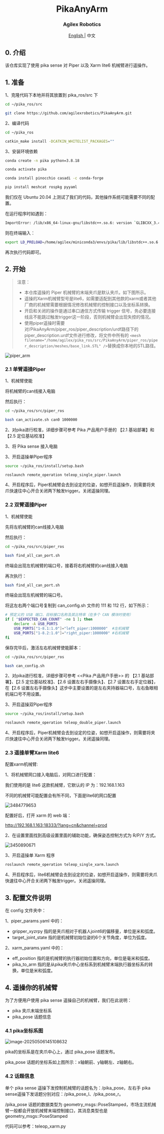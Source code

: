 <div align="center">
  <h1 align="center"> PikaAnyArm </h1>
  <h3 align="center"> Agilex Robotics </h3>
  <p align="center">
    <a href="README.md"> English </a> | <a>中文</a> 
  </p>
</div>

## 0. 介绍

该仓库实现了使用 pika sense 对 Piper 以及 Xarm lite6 机械臂进行遥操作。

## 1. 准备

1、克隆代码下本地并将其放置到 pika_ros/src 下

```bash
cd ~/pika_ros/src

git clone https://github.com/agilexrobotics/PikaAnyArm.git
```

2、编译代码

```bash
cd ~/pika_ros

catkin_make install -DCATKIN_WHITELIST_PACKAGES=""
```

3、安装环境依赖

```bash
conda create -n pika python=3.8.18

conda activate pika

conda install pinocchio casadi -c conda-forge

pip install meshcat rospkg pyyaml
```

我们仅在 Ubuntu 20.04 上测试了我们的代码，其他操作系统可能需要不同的配置。

在运行程序时如遇到：

```bash
ImportError: /lib/x86_64-linux-gnu/libstdc++.so.6: version `GLIBCXX_3.4.29' not found (required by /home/agilex/miniconda3/envs/pika/lib/python3.8/site-packages/pinocchio/pinocchio_pywrap_default.cpython-38-x86_64-linux-gnu.so)
```

则在终端输入：

```bash
export LD_PRELOAD=/home/agilex/miniconda3/envs/pika/lib/libstdc++.so.6 
```

再次执行代码即可。

## 2. 开始

> 注意：
>
> - 本仓库遥操的 Piper 机械臂的末端夹爪是默认夹爪，如下图所示。
> - 遥操的Xarm机械臂型号是lite6，如需要适配到其他款的xarm或者其他厂商的机械臂需要根据情况修改机械臂的控制接口以及坐标系转换。
> - 开启和关闭的操作是通过串口通信方式传输 trigger 信号，务必要连接线且不能跳过触发trigger这一阶段，否则机械臂会出现失控的情况。
> - 使用piper遥操时需要对/PikaAnyArm/piper_ros/piper_description/urdf路径下的piper_description.urdf文件进行修改，将文件中所有的  `<mesh filename="/home/agilex/pika_ros/src/PikaAnyArm/piper_ros/piper_description/meshes/base_link.STL" />`替换成你本地的STL路径。

![piper_arm](docs_img/piper_arm.png)

### 2.1 单臂遥操Piper

1、机械臂使能

将机械臂的can线接入电脑

然后执行：

```bash
cd ~/pika_ros/src/piper_ros

bash can_activate.sh can0 1000000
```

2、对pika进行校准，详细步骤可参考 Pika 产品用户手册的 【2.1 基站部署】和【2.5 定位基站校准】

3、将 Pika sense 接入电脑

3、开启遥操单Piper程序

```bash
source ~/pika_ros/install/setup.bash

roslaunch remote_operation teleop_single_piper.launch
```

4、开启程序后，Piper机械臂会去到设定的位姿，如想开启遥操作，则需要将夹爪快速往中心开合关闭两下触发trigger。关闭遥操同理。

### 2.2 双臂遥操Piper

1、机械臂使能

先将左机械臂的can线接入电脑

然后执行：

```bash
cd ~/pika_ros/src/piper_ros

bash find_all_can_port.sh 
```

终端会出现左机械臂的端口号，接着将右机械臂的can线接入电脑

再次执行：

```bash
bash find_all_can_port.sh 
```

终端会出现左机械臂的端口号。

将这左右两个端口号复制到 can_config.sh 文件的 111 和 112 行，如下所示：

```bash
# 预定义的 USB 端口、目标接口名称及其比特率（在多个 CAN 模块时使用）
if [ "$EXPECTED_CAN_COUNT" -ne 1 ]; then
    declare -A USB_PORTS 
    USB_PORTS["1-8.1:1.0"]="left_piper:1000000"  #左机械臂
    USB_PORTS["1-8.2:1.0"]="right_piper:1000000" #右机械臂
fi
```

保存完毕后，激活左右机械臂使能脚本：

```bash
cd ~/pika_ros/src/piper_ros

bash can_config.sh 
```

2、对pika进行校准，详细步骤可参考 <<Pika 产品用户手册>> 的 【2.1 基站部署】、【2.5 定位基站校准】、【2.6 设置左右手摄像头】、【2.7 设置左右手定位器】，在【2.6 设置左右手摄像头】这步中主要设置的是左右夹持器端口号，左右鱼眼相机端口号不用设置。

3、开启遥操双Piper程序

```bash
source ~/pika_ros/install/setup.bash

roslaunch remote_operation teleop_double_piper.launch
```

4、开启程序后，Piper机械臂会去到设定的位姿，如想开启遥操作，则需要将夹爪快速往中心开合关闭两下触发trigger。关闭遥操同理。

### 2.3 遥操单臂Xarm lite6

配置xarm机械臂:

1、将机械臂网口接入电脑后，对网口进行配置：

我们使用的是 lite6 这款机械臂，它默认的 IP 为：192.168.1.163

不同的机械臂可能配置会有所不同，下面是lite6的网口配置

![3484779653](docs_img/3484779653.jpg)

配置好后，打开 xarm 的 web 端：

http://192.168.1.163:18333/?lang=cn&channel=prod

2、在设置里面找到高级设置里面的辅助功能，确保姿态控制方式为 R/P/Y 方式。

![3450890671](docs_img/3450890671.jpg)

3、开启遥操单 Xarm 程序

```bash
roslaunch remote_operation teleop_single_xarm.launch
```

4、开启程序后，lite6机械臂会去到设定的位姿，如想开启遥操作，则需要将夹爪快速往中心开合关闭两下触发trigger。关闭遥操同理。

## 3. 配置文件说明

在 config 文件夹中：

1、piper_params.yaml 中的：

- gripper_xyzrpy 指的是夹爪相对于机器人joint6的偏移量，单位是米和弧度。
- target_joint_state 指的是机械臂初始位姿的6个关节角度，单位为弧度。

2、xarm_params.yaml 中的：

- eff_position 指的是机械臂的执行器初始位置和方向，单位是毫米和弧度。
- pika_to_arm 指的是从pika夹爪中心坐标系到机械臂末端执行器坐标系的转换，单位是米和弧度。



## 4. 遥操你的机械臂

为了方便用户使用 pika sense 遥操自己的机械臂，我们在此说明：

- pika 夹爪末端坐标系
- pika_pose 话题信息

### 4.1 pika坐标系图

![image-20250506145108632](docs_img/mmexport1746516732555.png)

pika的坐标系是在夹爪中心上，通过 pika_pose 话题发布。

pika_pose 话题的坐标系如上图所示：x轴朝前、y轴朝左、z轴朝右。

### 4.2 话题信息

单个 pika sense 遥操下发控制机械臂的话题名为：/pika_pose，左右手 pika sense遥操下发话题分别对应：/pika_pose_l、/pika_pose_r。

/pika_pose 话题的数据类型为 geometry_msgs::PoseStamped，市场主流机械臂一般都会开放机械臂末端控制接口，其消息类型也是 geometry_msgs::PoseStamped

代码可以参考：teleop_xarm.py





